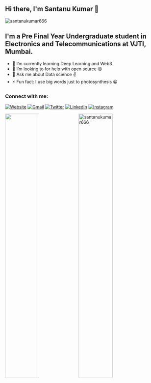 ## Hi there, I'm Santanu Kumar 👋 

<p align="left"> <img src="https://komarev.com/ghpvc/?username=santanukumar666" alt="santanukumar666" /> </p>


## I'm a Pre Final Year Undergraduate student in Electronics and Telecommunications at VJTI, Mumbai.


- 🌱 I’m currently learning Deep Learning and Web3
- 👯 I’m looking to for help with open source :confused: 
- 💬 Ask me about Data science :v:
- ⚡ Fun fact: I use big words just to photosynthesis :grinning:

### Connect with me:
[![Website](https://img.shields.io/website?label=santanukumar.com&style=for-the-badge&url=https%3A%2F%2Fsantanukumar.netlify.app)](https://santanukumar.netlify.app)
[![Gmail](https://img.shields.io/badge/Gmail-D14836?style=for-the-badge&logo=gmail&logoColor=white)](mailto:santanu.somu1610@gmail.com)
[![Twitter](https://img.shields.io/badge/<notsantanuk>-%231DA1F2.svg?style=for-the-badge&logo=Twitter&logoColor=white)](https://twitter.com/notsantanuk)
[![LinkedIn](https://img.shields.io/badge/linkedin-%230077B5.svg?style=for-the-badge&logo=linkedin&logoColor=white)](https://www.linkedin.com/in/santanu-kumar-vjti/)
[![Instagram](https://img.shields.io/badge/<santanu_._kumar>-%23E4405F.svg?style=for-the-badge&logo=Instagram&logoColor=white)](https://www.instagram.com/santanu_._kumar/)

<img align="left" width="47%" src="https://github-readme-stats.vercel.app/api?username=santanukumar666&show_icons=true&theme=dracula"/> 
<img align="left" width="47%"  src="https://github-readme-stats.vercel.app/api/top-langs/?username=santanukumar666&layout=compact" alt="santanukumar666" /> 







